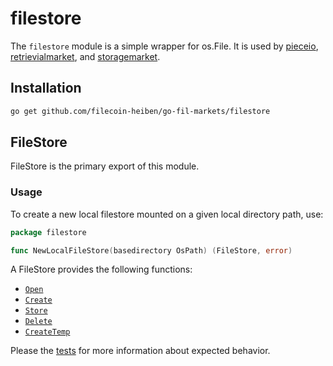 # filestore

The `filestore` module is a simple wrapper for os.File. It is used by [pieceio](../pieceio),
[retrievialmarket](../retrievalmarket), and [storagemarket](../storagemarket).

## Installation
```bash
go get github.com/filecoin-heiben/go-fil-markets/filestore
```

## FileStore
FileStore is the primary export of this module.

### Usage
To create a new local filestore mounted on a given local directory path, use:
```go
package filestore

func NewLocalFileStore(basedirectory OsPath) (FileStore, error) 
```

A FileStore provides the following functions:
* [`Open`](filestore.go)
* [`Create`](filestore.go)
* [`Store`](filestore.go)
* [`Delete`](filestore.go)
* [`CreateTemp`](filestore.go)

Please the [tests](filestore_test.go) for more information about expected behavior.